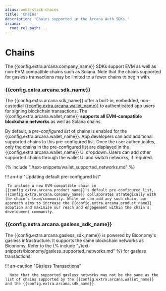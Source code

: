 ```yaml
---
alias: web3-stack-chains
title: 'Chains'
description: 'Chains supported in the Arcana Auth SDKs.'
arcana:
  root_rel_path: ..
---
```

  
# Chains

The {{config.extra.arcana.company_name}} SDKs support EVM as well as non-EVM compatible chains such as Solana. Note that the chains supported for gasless transactions may be limited to a fewer chains to begin with.

### {{config.extra.arcana.sdk_name}}

The {{config.extra.arcana.sdk_name}} offer a built-in, embedded, non-custodial [{{config.extra.arcana.wallet_name}}]({{page.meta.arcana.root_rel_path}}/concepts/anwallet/index.md) to authenticated app users for signing blockchain transactions. The {{config.extra.arcana.wallet_name}} **supports all EVM-compatible blockchain networks** as well as Solana chains.

By default, a *pre-configured list* of chains is enabled for the {{config.extra.arcana.wallet_name}}. App developers can add additional supported chains to this pre-configured list. Once the user authenticates, only the chains in the pre-configured list are displayed in the {{config.extra.arcana.wallet_name}} UI dropdown. Users can add other supported chains through the wallet UI and switch networks, if required.

{% include "./text-snippets/wallet_supported_networks.md" %}

!!! an-tip "Updating default pre-configured list"

     To include a new EVM-compatible chain in {{config.extra.arcana.product_name}}'s default pre-configured list, {{config.extra.arcana.company_name}} collaborates strategically with the chain's team/community. While we can add any such chain, our approach aims to increase the {{config.extra.arcana.product_name}} adoption and maximize our reach and engagement within the chain's development community.

### {{config.extra.arcana.gasless_sdk_name}}

The {{config.extra.arcana.gasless_sdk_name}} is powered by Biconomy's gasless infrastructure. It supports the same blockchain networks as Biconomy. Refer to the {% include "./text-snippets/biconomy/gasless_supported_networks.md" %} for gasless transactions. 
 
!!! an-caution "Gasless Transactions"
 
      Note that the supported gasless networks may not be the same as the list of chains supported by the {{config.extra.arcana.wallet_name}} and the {{config.extra.arcana.sdk_name}}.